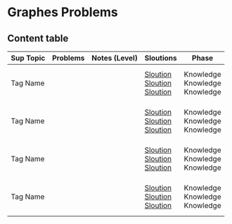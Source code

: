 # Graphes Problems
## Content table



Sup Topic    | Problems | Notes (Level)| Sloutions| Phase
-------------| -------------   |-------------| -------------|-------------
Tag Name| []()<br>  []()<br>  []()<br>  []()<br> | |[Sloution]()<br> [Sloution]()<br> [Sloution]()<br> | Knowledge<br> Knowledge<br> Knowledge<br>| 
Tag Name| []()<br>  []()<br>  []()<br>  []()<br> | |[Sloution]()<br> [Sloution]()<br> [Sloution]()<br> | Knowledge<br> Knowledge<br> Knowledge<br>| 
Tag Name| []()<br>  []()<br>  []()<br>  []()<br> | |[Sloution]()<br> [Sloution]()<br> [Sloution]()<br> | Knowledge<br> Knowledge<br> Knowledge<br>| 
Tag Name| []()<br>  []()<br>  []()<br>  []()<br> | |[Sloution]()<br> [Sloution]()<br> [Sloution]()<br> | Knowledge<br> Knowledge<br> Knowledge<br>| 
